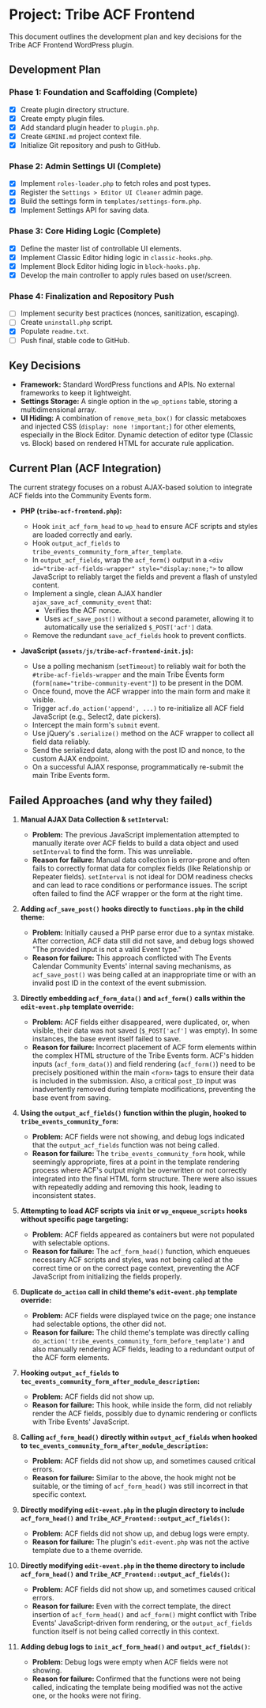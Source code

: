 # Project: Tribe ACF Frontend

This document outlines the development plan and key decisions for the Tribe ACF Frontend WordPress plugin.

## Development Plan

### Phase 1: Foundation and Scaffolding (Complete)

- [X] Create plugin directory structure.
- [X] Create empty plugin files.
- [X] Add standard plugin header to `plugin.php`.
- [X] Create `GEMINI.md` project context file.
- [X] Initialize Git repository and push to GitHub.

### Phase 2: Admin Settings UI (Complete)

- [X] Implement `roles-loader.php` to fetch roles and post types.
- [X] Register the `Settings > Editor UI Cleaner` admin page.
- [X] Build the settings form in `templates/settings-form.php`.
- [X] Implement Settings API for saving data.

### Phase 3: Core Hiding Logic (Complete)

- [X] Define the master list of controllable UI elements.
- [X] Implement Classic Editor hiding logic in `classic-hooks.php`.
- [X] Implement Block Editor hiding logic in `block-hooks.php`.
- [X] Develop the main controller to apply rules based on user/screen.

### Phase 4: Finalization and Repository Push

- [ ] Implement security best practices (nonces, sanitization, escaping).
- [ ] Create `uninstall.php` script.
- [X] Populate `readme.txt`.
- [ ] Push final, stable code to GitHub.

## Key Decisions

*   **Framework:** Standard WordPress functions and APIs. No external frameworks to keep it lightweight.
*   **Settings Storage:** A single option in the `wp_options` table, storing a multidimensional array.
*   **UI Hiding:** A combination of `remove_meta_box()` for classic metaboxes and injected CSS (`display: none !important;`) for other elements, especially in the Block Editor. Dynamic detection of editor type (Classic vs. Block) based on rendered HTML for accurate rule application.

## Current Plan (ACF Integration)

The current strategy focuses on a robust AJAX-based solution to integrate ACF fields into the Community Events form.

*   **PHP (`tribe-acf-frontend.php`):**
    *   Hook `init_acf_form_head` to `wp_head` to ensure ACF scripts and styles are loaded correctly and early.
    *   Hook `output_acf_fields` to `tribe_events_community_form_after_template`.
    *   In `output_acf_fields`, wrap the `acf_form()` output in a `<div id="tribe-acf-fields-wrapper" style="display:none;">` to allow JavaScript to reliably target the fields and prevent a flash of unstyled content.
    *   Implement a single, clean AJAX handler `ajax_save_acf_community_event` that:
        *   Verifies the ACF nonce.
        *   Uses `acf_save_post()` without a second parameter, allowing it to automatically use the serialized `$_POST['acf']` data.
    *   Remove the redundant `save_acf_fields` hook to prevent conflicts.

*   **JavaScript (`assets/js/tribe-acf-frontend-init.js`):**
    *   Use a polling mechanism (`setTimeout`) to reliably wait for both the `#tribe-acf-fields-wrapper` and the main Tribe Events form (`form[name="tribe-community-event"]`) to be present in the DOM.
    *   Once found, move the ACF wrapper into the main form and make it visible.
    *   Trigger `acf.do_action('append', ...)` to re-initialize all ACF field JavaScript (e.g., Select2, date pickers).
    *   Intercept the main form's `submit` event.
    *   Use jQuery's `.serialize()` method on the ACF wrapper to collect all field data reliably.
    *   Send the serialized data, along with the post ID and nonce, to the custom AJAX endpoint.
    *   On a successful AJAX response, programmatically re-submit the main Tribe Events form.

## Failed Approaches (and why they failed)

1.  **Manual AJAX Data Collection & `setInterval`:**
    *   **Problem:** The previous JavaScript implementation attempted to manually iterate over ACF fields to build a data object and used `setInterval` to find the form. This was unreliable.
    *   **Reason for failure:** Manual data collection is error-prone and often fails to correctly format data for complex fields (like Relationship or Repeater fields). `setInterval` is not ideal for DOM readiness checks and can lead to race conditions or performance issues. The script often failed to find the ACF wrapper or the form at the right time.

2.  **Adding `acf_save_post()` hooks directly to `functions.php` in the child theme:**
    *   **Problem:** Initially caused a PHP parse error due to a syntax mistake. After correction, ACF data still did not save, and debug logs showed "The provided input is not a valid Event type."
    *   **Reason for failure:** This approach conflicted with The Events Calendar Community Events' internal saving mechanisms, as `acf_save_post()` was being called at an inappropriate time or with an invalid post ID in the context of the event submission.

3.  **Directly embedding `acf_form_data()` and `acf_form()` calls within the `edit-event.php` template override:**
    *   **Problem:** ACF fields either disappeared, were duplicated, or, when visible, their data was not saved (`$_POST['acf']` was empty). In some instances, the base event itself failed to save.
    *   **Reason for failure:** Incorrect placement of ACF form elements within the complex HTML structure of the Tribe Events form. ACF's hidden inputs (`acf_form_data()`) and field rendering (`acf_form()`) need to be precisely positioned within the main `<form>` tags to ensure their data is included in the submission. Also, a critical `post_ID` input was inadvertently removed during template modifications, preventing the base event from saving.

4.  **Using the `output_acf_fields()` function within the plugin, hooked to `tribe_events_community_form`:**
    *   **Problem:** ACF fields were not showing, and debug logs indicated that the `output_acf_fields` function was not being called.
    *   **Reason for failure:** The `tribe_events_community_form` hook, while seemingly appropriate, fires at a point in the template rendering process where ACF's output might be overwritten or not correctly integrated into the final HTML form structure. There were also issues with repeatedly adding and removing this hook, leading to inconsistent states.

5.  **Attempting to load ACF scripts via `init` or `wp_enqueue_scripts` hooks without specific page targeting:**
    *   **Problem:** ACF fields appeared as containers but were not populated with selectable options.
    *   **Reason for failure:** The `acf_form_head()` function, which enqueues necessary ACF scripts and styles, was not being called at the correct time or on the correct page context, preventing the ACF JavaScript from initializing the fields properly.

6.  **Duplicate `do_action` call in child theme's `edit-event.php` template override:**
    *   **Problem:** ACF fields were displayed twice on the page; one instance had selectable options, the other did not.
    *   **Reason for failure:** The child theme's template was directly calling `do_action('tribe_events_community_form_before_template')` and also manually rendering ACF fields, leading to a redundant output of the ACF form elements.

7.  **Hooking `output_acf_fields` to `tec_events_community_form_after_module_description`:**
    *   **Problem:** ACF fields did not show up.
    *   **Reason for failure:** This hook, while inside the form, did not reliably render the ACF fields, possibly due to dynamic rendering or conflicts with Tribe Events' JavaScript.

8.  **Calling `acf_form_head()` directly within `output_acf_fields` when hooked to `tec_events_community_form_after_module_description`:**
    *   **Problem:** ACF fields did not show up, and sometimes caused critical errors.
    *   **Reason for failure:** Similar to the above, the hook might not be suitable, or the timing of `acf_form_head()` was still incorrect in that specific context.

9.  **Directly modifying `edit-event.php` in the plugin directory to include `acf_form_head()` and `Tribe_ACF_Frontend::output_acf_fields()`:**
    *   **Problem:** ACF fields did not show up, and debug logs were empty.
    *   **Reason for failure:** The plugin's `edit-event.php` was not the active template due to a theme override.

10. **Directly modifying `edit-event.php` in the theme directory to include `acf_form_head()` and `Tribe_ACF_Frontend::output_acf_fields()`:**
    *   **Problem:** ACF fields did not show up, and sometimes caused critical errors.
    *   **Reason for failure:** Even with the correct template, the direct insertion of `acf_form_head()` and `acf_form()` might conflict with Tribe Events' JavaScript-driven form rendering, or the `output_acf_fields` function itself is not being called correctly in this context.

11. **Adding debug logs to `init_acf_form_head()` and `output_acf_fields()`:**
    *   **Problem:** Debug logs were empty when ACF fields were not showing.
    *   **Reason for failure:** Confirmed that the functions were not being called, indicating the template being modified was not the active one, or the hooks were not firing.
